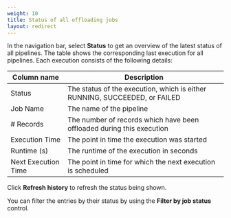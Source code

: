 ```yaml
---
weight: 10
title: Status of all offloading jobs
layout: redirect
---
```


In the navigation bar, select **Status** to get an overview of the latest status of all pipelines. The table shows the corresponding last execution for all pipelines. Each execution consists of the following details:


| Column name | Description |
| ---         | --- |
| Status | The status of the execution, which is either RUNNING, SUCCEEDED, or FAILED
| Job Name | The name of the pipeline
| \# Records | The number of records which have been offloaded during this execution
| Execution Time | The point in time the execution was started
| Runtime (s) | The runtime of the execution in seconds
| Next Execution Time | The point in time for which the next execution is scheduled

Click **Refresh history** to refresh the status being shown.

You can filter the entries by their status by using the **Filter by job status** control.
